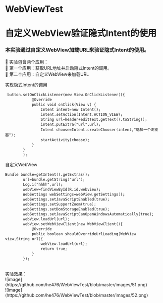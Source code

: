 # WebViewTest
# 自定义WebView验证隐式Intent的使用
### 本实验通过自定义WebView加载URL来验证隐式Intent的使用。<br>
 实验包含两个应用：<br>
 第一个应用：获取URL地址并启动隐式Intent的调用。<br>
 第二个应用：自定义WebView来加载URL<br>

实现隐式Intent的调用
```
 button.setOnClickListener(new View.OnClickListener(){
            @Override
            public void onClick(View v) {
                Intent intent=new Intent();
                intent.setAction(Intent.ACTION_VIEW);
                String url=header+editText.getText().toString();
                intent.putExtra("url",url);
                Intent choose=Intent.createChooser(intent,"选择一个浏览器");
                startActivity(choose);
            }
        }
        );
```
自定义WebView
```
Bundle bundle=getIntent().getExtras();
        url=bundle.getString("url");
        Log.i("hhhh",url);
        webView=findViewById(R.id.webview);
        WebSettings webSettings=webView.getSettings();
        webSettings.setJavaScriptEnabled(true);
        webSettings.setSupportZoom(true);
        webSettings.setDomStorageEnabled(true);
        webSettings.setJavaScriptCanOpenWindowsAutomatically(true);
        webView.loadUrl(url);
        webView.setWebViewClient(new WebViewClient(){
            @Override
            public boolean shouldOverrideUrlLoading(WebView view,String url){
                webView.loadUrl(url);
                return true;
            }
        });
```


<br>
实验效果：<br>
![image](https://github.com/he476/WebViewTest/blob/master/images/51.png)<br>
![image](https://github.com/he476/WebViewTest/blob/master/images/52.png)<br>
